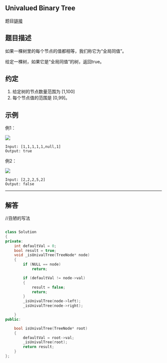 ## Univalued Binary Tree

题目[链接](https://leetcode.com/problems/univalued-binary-tree/)

## 题目描述

如果一棵树里的每个节点的值都相等，我们称它为“全局同值”。

给定一棵树，如果它是“全局同值”的树，返回true。

## 约定

1. 给定树的节点数量范围为 [1,100]
2. 每个节点值的范围是 [0,99]。
## 示例

例1：

![](https://assets.leetcode.com/uploads/2018/12/28/unival_bst_1.png)

```text
Input: [1,1,1,1,1,null,1]
Output: true
```

例2：

![](https://assets.leetcode.com/uploads/2018/12/28/unival_bst_2.png)

```text
Input: [2,2,2,5,2]
Output: false
```

----

## 解答

//丑陋的写法
```C++

class Solution
{
private:
    int defaultVal = 0;
    bool result = true;
    void _isUnivalTree(TreeNode* node)
    {
        if (NULL == node)
            return;

        if (defaultVal != node->val)
        {
            result = false;
            return;
        }
        _isUnivalTree(node->left);
        _isUnivalTree(node->right);

    }
public:

    bool isUnivalTree(TreeNode* root)
    {
        defaultVal = root->val;
        _isUnivalTree(root);
        return result;
    }
};
```